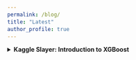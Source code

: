 ```yaml
---
permalink: /blog/
title: "Latest"
author_profile: true
---
```


<details>
<summary style="cursor: pointer; font-weight: bold;">Kaggle Slayer: Introduction to XGBoost</summary>

<p>
  Every Kaggle competition presents unique obstacles—requiring the sharpest of skills and the most powerful of tools. In this post, I will introduce you to the greatest of weapons - one every data scientist must have in their arsenal: <span 
  style="color:#007BFF;">XGBoost</span>.
</p>

<div style="text-align:center; margin: 20px;">
  <img src="/images/dragon_slayer.png" alt="Dragon Slayer" style="width: 450px;"/>
</div>

<p>
  Short for “Extreme Gradient Boosting,” XGBoost is a highly scalable, efficient decision tree machine learning library that makes use of the gradient boosting framework to provide excellent results in classification and regression tasks. If you're just     
  entering the battlefield of machine learning, this tutorial will teach you the basics of XGBoost and help you begin using it to conquer your next challenge.
</p>

<h3>Foundations</h3>

<p>
  The term “gradient boosting” comes from the concept of “boosting”—improving a single weak model (in this case, a decision tree) by combining it with other weak models to form a collectively strong model.
</p>

<p>
  In gradient boosting, an ensemble of shallow decision trees is iteratively trained, with each tree focusing on correcting the residual errors of the previous model. The final prediction is a weighted sum of all the tree predictions, creating a robust model   from individually weak learners.
</p>

<p>
  If you want to learn more about any of these concepts, I highly recommend checking out the YouTube channel "StatQuest with Josh Starmer." He offers a ton of simple yet thorough videos on machine learning. Here are a few of his playlists that explain the     foundational components of XGBoost:
</p>

<ul>
  <li><a href="https://www.youtube.com/watch?v=_L39rN6gz7Y&list=PLblh5JKOoLUKAtDViTvRGFpphEc24M-QH">Decision Trees</a></li>
  <li><a href="https://www.youtube.com/watch?v=3CC4N4z3GJc&list=PLblh5JKOoLUJjeXUvUE0maghNuY2_5fY6">Gradient Boosting</a></li>
</ul>

<div style="text-align:center;">
  <img src="/images/xgboost.png" alt="XGBoost"/>
</div>

<h3>Why XGBoost?</h3>

<p>
  So what is it that makes XGBoost reign king when it comes to working with tabular data? For the purpose of this post, I have narrowed it down to four key factors:
</p>

<ul>
  <li>
      Efficiency: XGBoost is extremely fast. It uses parallel processing and optimization techniques, allowing it to construct different parts of the trees simultaneously. This significantly expedites the process when compared to traditional gradient boosting         methods, which build each tree one by one. It is also sparse-aware, which just means it only stores non-zero values in order to conserve memory. The method's handling of the data enables it to excel with large datasets, making it a great option for   
      applications in big data.
  </li>
  <li>
      Flexibility: XGBoost is highly adaptable, offering built-in functions for handling missing values and responding well to outliers. It includes tons of tuning parameters, which allows users to customize the model depending on the task and dataset. By          creating a simple parameter grid, users can quickly test various combinations of hyperparameters to identify the optimal configuration for their problem.
  </li>
  <li>
      Performance: As XGBoost is a tree-based method, it is capable of identifying complex, non-linear relationships in the data. It also uses regularization parameters (<a href="https://www.youtube.com/watch?v=NGf0voTMlcs">L1</a> and <a   
      href="https://www.youtube.com/watch?v=Q81RR3yKn30">L2</a>)to prevent overfitting, enhancing the model's ability to generalize well to out-of-sample data. These capabilities allow XGBoost to be a consistent, high performer, both in Kaggle competitions   
      and in real-world settings. 
  </li>
  <li>
      Community: Lastly, XGBoost is supported by a massive community, meaning extensive up-to-date documentation, tutorials, and resources are readily available to users. There are implementations of XGBoost in Python, R, Julia, Java, and more, so it is 
      accessible for everyone. It also integrates seamlessly with popular data science libraries, such as sci-kit learn and TensorFlow, which makes it easy for users to incorporate it into their workflows.
  </li>
</ul>

<h3>Applications</h3>

<div style="text-align:center; margin: 20px;">
  <img src="/images/fernando_tatis.png" alt="baseball" style="width: 450px;"/>
</div>

<p>
  XGBoost has been successfully applied to:
</p>

<ul>
    <li>
        Sports: Predicting Match Outcomes, Sports Betting, Play Calling, Personnel Strategy, Draft Decisions, Injury Prediction and Prevention
    </li>
    <li>
        Business: Customer Segmentation, Credit Scoring, Risk Assessment, Sale Forecasting
    </li>
    <li>
        Health: Precision Medicine, Healthcare Cost Prediction, Pharmaceutical Studies, Genomics 
    </li>
</ul>

<h3>Demo</h3>

<p>
    Now, I will show you how easy it is start using XGBoost. Below, I trained a simple XGBoost model and compared to three common methods. 
</p>

<div style="text-align:center; margin: 20px;">
  <img src="/images/xgboost_demo 2.png" alt="demo"/>
</div>

<p>
    Voila! XGBoost has the lowest RMSE, meaning that its predicted values were closest to the true values in data.
</p>

<h3>Conclusion</h3>

<p>
    With this brief introduction, I hope you have started to appreciate the power of XGBoost. I have avoided diving into the math behind the method here, but if you're interested, it’s fascinating to see what’s happening under the hood.
</p>

<p>
    If you are interested, you can find more information <a href="https://www.geeksforgeeks.org/xgboost/">here</a>.
</p>
  
<p>
    Now that you have some basic information, I would encourage you to try it yourself. With a bit of practice, I am confident you will become a   
    master of XGBoost, slaying even the mightiest of Kaggle competitions in no time. 
</p>
</details>






